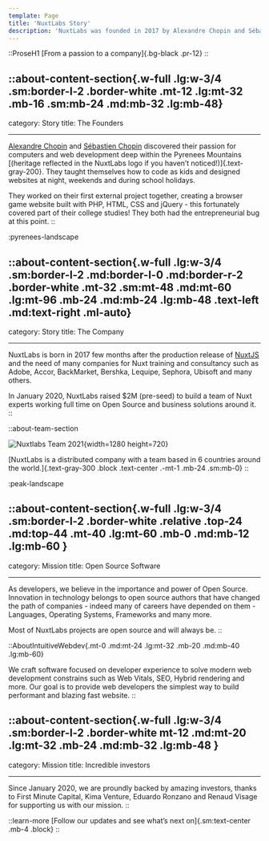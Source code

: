 ```yaml
---
template: Page
title: 'NuxtLabs Story'
description: 'NuxtLabs was founded in 2017 by Alexandre Chopin and Sébastien Chopin is an Open Source software company dedicated to build software focused on developer experience.'
---
```


::ProseH1
[From a passion to a company]{.bg-black .pr-12}
::

## ::about-content-section{.w-full .lg:w-3/4 .sm:border-l-2 .border-white .mt-12 .lg:mt-32 .mb-16 .sm:mb-24 .md:mb-32 .lg:mb-48}

category: Story
title: The Founders

---

[Alexandre Chopin](https://twitter.com/iamnuxt) and [Sébastien Chopin](https://twitter.com/atinux) discovered their passion for computers and web development deep within the Pyrenees Mountains [(heritage reflected in the NuxtLabs logo if you haven’t noticed!)]{.text-gray-200}. They taught themselves how to code as kids and designed websites at night, weekends and during school holidays.

They worked on their first external project together, creating a browser game website built with PHP, HTML, CSS and jQuery - this fortunately covered part of their college studies! They both had the entrepreneurial bug at this point.
::

:pyrenees-landscape

## ::about-content-section{.w-full .lg:w-3/4 .sm:border-l-2 .md:border-l-0 .md:border-r-2 .border-white .mt-32 .sm:mt-48 .md:mt-60 .lg:mt-96 .mb-24 .md:mb-24 .lg:mb-48 .text-left .md:text-right .ml-auto}

category: Story
title: The Company

---

NuxtLabs is born in 2017 few months after the production release of [NuxtJS](/nuxtjs) and the need of many companies for Nuxt training and consultancy such as Adobe, Accor, BackMarket, Bershka, Lequipe, Sephora, Ubisoft and many others.

In January 2020, NuxtLabs raised $2M (pre-seed) to build a team of Nuxt experts working full time on Open Source and business solutions around it.
::

::about-team-section

![Nuxtlabs Team 2021](/img/team.jpg){width=1280 height=720}

[NuxtLabs is a distributed company with a team based in 6 countries around the world.]{.text-gray-300 .block .text-center .-mt-1 .mb-24 .sm:mb-0}
::

:peak-landscape

## ::about-content-section{.w-full .lg:w-3/4 .sm:border-l-2 .border-white .relative .top-24 .md:top-44 .mt-40 .lg:mt-60 .mb-0 .md:mb-12 .lg:mb-60 }

category: Mission
title: Open Source Software

---

As developers, we believe in the importance and power of Open Source. Innovation in technology belongs to open source authors that have changed the path of companies - indeed many of careers have depended on them - Languages, Operating Systems, Frameworks and many more.

Most of NuxtLabs projects are open source and will always be.
::

::AboutIntuitiveWebdev{.mt-0 .md:mt-24 .lg:mt-32 .mb-20 .md:mb-40 .lg:mb-60}

We craft software focused on developer experience to solve modern web development constrains such as Web Vitals, SEO, Hybrid rendering and more. Our goal is to provide web developers the simplest way to build performant and blazing fast website.
::

## ::about-content-section{.w-full .lg:w-3/4 .sm:border-l-2 .border-white mt-12 .md:mt-20 .lg:mt-32 .mb-24 .md:mb-32 .lg:mb-48 }

category: Mission
title: Incredible investors

---

Since January 2020, we are proundly backed by amazing investors, thanks to First Minute Capital, Kima Venture, Eduardo Ronzano and Renaud Visage for supporting us with our mission.
::

::learn-more
[Follow our updates and see what’s next on]{.sm:text-center .mb-4 .block}
::

